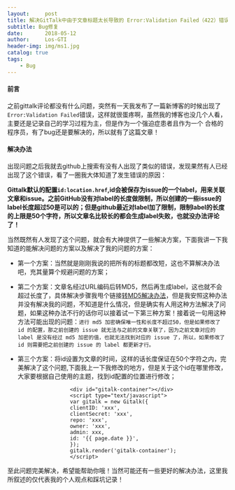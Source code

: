 ```yaml
---
layout:     post
title: 解决GitTalk中由于文章标题太长导致的 Error:Validation Failed（422）错误
subtitle: Bug修复
date:       2018-05-12
author:     Los-GTI
header-img: img/ms1.jpg
catalog: true
tags:
    - Bug
---
```



#### 前言

之前gittalk评论都没有什么问题，突然有一天我发布了一篇新博客的时候出现了`Error:Validation Failed`错误，这样就很蛋疼啊，虽然我的博客也没几个人看，主要还是记录自己的学习过程为主，但是作为一个强迫症患者且作为一个
合格的程序员，有了bug还是要解决的，所以就有了这篇文章！

#### 解决办法

出现问题之后我就去github上搜索有没有人出现了类似的错误，发现果然有人已经出现了这个错误，看了一圈我大体知道了发生错误的原因：

**Gittalk默认的配置`id:location.href`,id会被保存为issue的一个label，用来关联文章和issue。之前GitHub没有对label的长度做限制，所以创建的一些issue的label长度超过50是可以的；但是github最近对label加了限制，限制label的长度的上限是50个字符，所以文章名比较长的都会生成label失败，也就没办法评论了！**

当然既然有人发现了这个问题，就会有大神提供了一些解决方案，下面我讲一下我知道的能解决问题的方案以及解决了我的问题的方案：

- 第一个方案：当然就是刚刚我说的把所有的标题都改短，这也不算解决办法吧，充其量算个规避问题的方案；

- 第二个方案：文章名经过URL编码后转MD5，然后再生成label，这也就不会超过长度了，具体解决步骤我甩个链接[转MD5解决办法](https://priesttomb.github.io/%E6%97%A5%E5%B8%B8/2018/02/12/%E5%A4%84%E7%90%86Gitalk%E4%B8%AD%E7%94%B1%E4%BA%8E%E6%96%87%E7%AB%A0URL%E8%BF%87%E9%95%BF%E5%AF%BC%E8%87%B4%E7%9A%84Validation-Failed(422)/)，但是我安照这种办法并没有解决我的问题，不知道是什么情况，但是确实有人用这种方法解决了问题，如果这种办法不行的话你可以接着试一下第三种方案！接着说一句用这种方法可能出现的问题：`进行 md5 加密确保唯一性和长度不超过50，但是如果修改了 id 的配置，那之前创建的 issue 就无法与之前的文章关联了，因为之前文章对应的 label 是没有经过 md5 加密的值，也就无法找到对应的 issue 了，所以，如果修改了 id 则需要把之前创建的 issue 的 label 都更新才行。`
- 第三个方案：将id设置为文章的时间，这样的话长度保证在50个字符之内，完美解决了这个问题,下面我上一下我修改的地方，但是关于这个id在哪里修改，大家要根据自己使用的主题，找到id配置的位置进行修改；
```
					<div id="gitalk-container"></div>
                    <script type="text/javascript">
                    var gitalk = new Gitalk({
                    clientID: 'xxx',
                    clientSecret: 'xxx',
                    repo: 'xxx',
                    owner: 'xxx',
                    admin: xxx,
                    id: '{{ page.date }}',
                    });
                    gitalk.render('gitalk-container');
                    </script>
```

至此问题完美解决，希望能帮助你哦！当然可能还有一些更好的解决办法，这里我所叙述的仅代表我的个人观点和踩坑记录！
